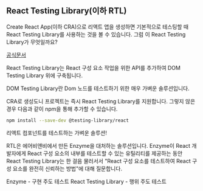 ## React Testing Library(이하 RTL)
Create React App(이하 CRA)으로 리액트 앱을 생성하면 기본적으로 테스팅할 때 React Testing Library를 사용하는 것을 볼 수 있습니다. 그럼 이 React Testing Library가 무엇일까요?

[공식문서](https://testing-library.com/docs/react-testing-library/intro/)

React Testing Library는 React 구성 요소 작업을 위한 API를 추가하여 DOM Testing Library 위에 구축됩니다.

DOM Testing Library란 Dom 노드를 테스트하기 위한 매우 가벼운 솔루션입니다.

CRA로 생성도니 프로젝트는 즉시 React Testing Library를 지원합니다. 그렇지 않은 경우 다음과 같이 npm을 통해 추가할 수 있습니다.

```bash
npm install --save-dev @testing-library/react
```

리액트 컴포넌트를 테스트하는 가벼운 솔루션!

RTL은 에어비앤비에서 만든 Enzyme을 대처하는 솔루션입니다.
Enzyme이 React 개발자에게 React 구성 요소의 내부를 테스트할 수 있는 유틸리티를 제공하는 동안 React Testing Library는 한 걸음 물러서서 "React 구성 요소를 테스트하여 React 구성 요소를 완전히 신뢰하는 방법"에 대해 질문합니다.

Enzyme - 구현 주도 테스트
React Testing Library - 행위 주도 테스트